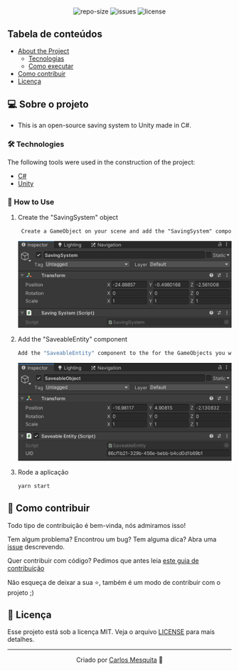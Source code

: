 <div align="center">
  <h1>
    <SavingSystem>
  </h1>
  <blockquote>
    <REPO_SHORT_DESCRIPTION>
  </blockquote>
  <div id="badges">
    <img src="https://img.shields.io/github/repo-size/serjolas1/SavingSystem?color=4000FF" alt="repo-size" />
    <img src="https://img.shields.io/github/issues-raw/serjolas1/SavingSystem?color=4000FF" alt="issues" />
    <img src="https://img.shields.io/badge/license-MIT-4000FF" alt="license" />
  </div>
</div>

## Tabela de conteúdos

   * [About the Project](#-sobre-o-projeto)
      - [Tecnologias](#-tecnologias)
      - [Como executar](#-como-executar)
   * [Como contribuir](#-como-contribuir)
   * [Licença](#-licença)

## 💻 Sobre o projeto

- This is an open-source saving system to Unity made in C#.

### 🛠 Technologies

The following tools were used in the construction of the project:
- [C#](https://docs.microsoft.com/pt-br/dotnet/csharp/)
- [Unity](https://unity.com)

### 🚀 How to Use

1. Create the "SavingSystem" object
   ```md
    Create a GameObject on your scene and add the "SavingSystem" component to it
   ```
    <img src="./images/savingSystemObject.png" alt="Saving System Object" width="500" />

2. Add the "SaveableEntity" component
   ```bash
   Add the "SaveableEntity" component to the for the GameObjects you want to save the data and dont modify the ID property
   ```
   <img src="./images/saveableObject.png" alt="Saveable object" width="500" />

3. Rode a aplicação
   ```bash
   yarn start
   ```

## 🤝 Como contribuir

Todo tipo de contribuição é bem-vinda, nós admiramos isso!

Tem algum problema? Encontrou um bug? Tem alguma dica? Abra uma [issue](https://github.com/carlos3g/<REPO_NAME>/issues) descrevendo.

Quer contribuir com código? Pedimos que antes leia [este guia de contribuição](https://github.com/firstcontributions/first-contributions)

Não esqueça de deixar a sua ⭐, também é um modo de contribuir com o projeto ;)

## 📝 Licença

Esse projeto está sob a licença MIT. Veja o arquivo [LICENSE](LICENSE) para mais detalhes.

---
<div align="center">

  Criado por [Carlos Mesquita](https://github.com/carlos3g) 💜

</div>